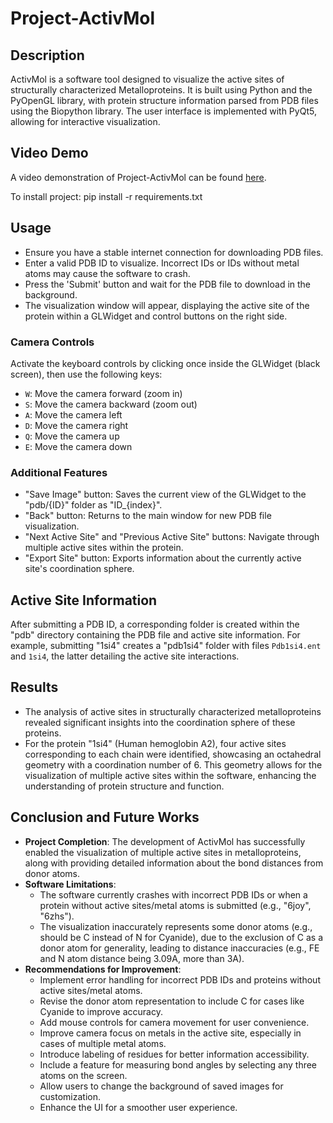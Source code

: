# Project-ActivMol

## Description

ActivMol is a software tool designed to visualize the active sites of structurally characterized Metalloproteins. It is built using Python and the PyOpenGL library, with protein structure information parsed from PDB files using the Biopython library. The user interface is implemented with PyQt5, allowing for interactive visualization.

## Video Demo

A video demonstration of Project-ActivMol can be found [here](https://drive.google.com/file/d/1yNi-x__EyisEsdM72UPDX3zPq-hwcK-W/view?usp=drive_link).

To install project:
pip install -r requirements.txt

## Usage

- Ensure you have a stable internet connection for downloading PDB files.
- Enter a valid PDB ID to visualize. Incorrect IDs or IDs without metal atoms may cause the software to crash.
- Press the 'Submit' button and wait for the PDB file to download in the background.
- The visualization window will appear, displaying the active site of the protein within a GLWidget and control buttons on the right side.

### Camera Controls

Activate the keyboard controls by clicking once inside the GLWidget (black screen), then use the following keys:

- `W`: Move the camera forward (zoom in)
- `S`: Move the camera backward (zoom out)
- `A`: Move the camera left
- `D`: Move the camera right
- `Q`: Move the camera up
- `E`: Move the camera down

### Additional Features

- "Save Image" button: Saves the current view of the GLWidget to the "pdb/{ID}" folder as "ID_{index}".
- "Back" button: Returns to the main window for new PDB file visualization.
- "Next Active Site" and "Previous Active Site" buttons: Navigate through multiple active sites within the protein.
- "Export Site" button: Exports information about the currently active site's coordination sphere.

## Active Site Information

After submitting a PDB ID, a corresponding folder is created within the "pdb" directory containing the PDB file and active site information. For example, submitting "1si4" creates a "pdb1si4" folder with files `Pdb1si4.ent` and `1si4`, the latter detailing the active site interactions.

## Results

- The analysis of active sites in structurally characterized metalloproteins revealed significant insights into the coordination sphere of these proteins. 
- For the protein "1si4" (Human hemoglobin A2), four active sites corresponding to each chain were identified, showcasing an octahedral geometry with a coordination number of 6. This geometry allows for the visualization of multiple active sites within the software, enhancing the understanding of protein structure and function.

## Conclusion and Future Works

- **Project Completion**: The development of ActivMol has successfully enabled the visualization of multiple active sites in metalloproteins, along with providing detailed information about the bond distances from donor atoms.
- **Software Limitations**: 
  - The software currently crashes with incorrect PDB IDs or when a protein without active sites/metal atoms is submitted (e.g., "6joy", "6zhs"). 
  - The visualization inaccurately represents some donor atoms (e.g., should be C instead of N for Cyanide), due to the exclusion of C as a donor atom for generality, leading to distance inaccuracies (e.g., FE and N atom distance being 3.09A, more than 3A).
- **Recommendations for Improvement**:
  - Implement error handling for incorrect PDB IDs and proteins without active sites/metal atoms.
  - Revise the donor atom representation to include C for cases like Cyanide to improve accuracy.
  - Add mouse controls for camera movement for user convenience.
  - Improve camera focus on metals in the active site, especially in cases of multiple metal atoms.
  - Introduce labeling of residues for better information accessibility.
  - Include a feature for measuring bond angles by selecting any three atoms on the screen.
  - Allow users to change the background of saved images for customization.
  - Enhance the UI for a smoother user experience.
